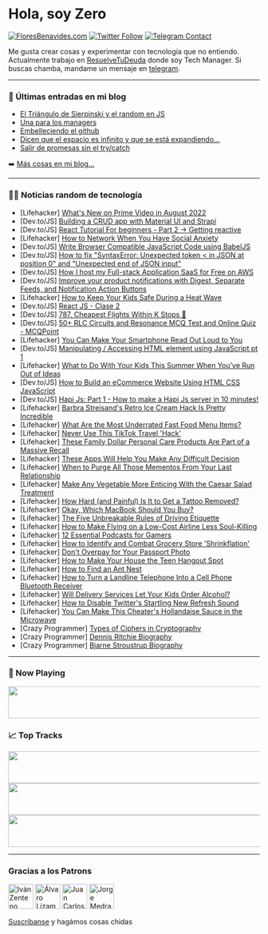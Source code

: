 # Hola, soy Zero

[![FloresBenavides.com](https://img.shields.io/website?down_message=oops&label=MiBlog&style=for-the-badge&up_message=online&url=https%3A%2F%2Ffloresbenavides.com)](https://floresbenavides.com) [![Twitter Follow](https://img.shields.io/twitter/follow/ZeroDragon?color=%231DA1F2&label=Follow&logo=twitter&logoColor=ffffff&style=for-the-badge)](https://twitter.com/zerodragon) [![Telegram Contact](https://img.shields.io/badge/escr%C3%ADbeme-ZeroDragon-%2326A5E4?style=for-the-badge&logo=telegram)](https://t.me/zerodragon)

Me gusta crear cosas y experimentar con tecnología que no entiendo.
Actualmente trabajo en [ResuelveTuDeuda](http://github.com/resuelve) donde soy Tech Manager.
Si buscas chamba, mandame un mensaje en [telegram](https://t.me/zerodragon).

---

### 📕 Últimas entradas en mi blog
<!-- BLOG-POST-LIST:START -->
- [El Triángulo de Sierpinski y el random en JS](https://floresbenavides.com/el-triangulo-de-sierpinski-y-el-random-en-js/)
- [Una para los managers](https://floresbenavides.com/una-para-los-managers/)
- [Embelleciendo el github](https://floresbenavides.com/embelleciendo-el-github/)
- [Dicen que el espacio es infinito y que se está expandiendo…](https://floresbenavides.com/dicen-que-el-espacio-es-infinito-y-que-se-esta-expandiendo/)
- [Salir de promesas sin el try/catch](https://floresbenavides.com/salir-de-promesas-sin-el-try-catch/)
<!-- BLOG-POST-LIST:END -->

➡️ [Más cosas en mi blog...](https://floresbenavides.com)

---

### 👨‍💻 Noticias random de tecnología
<!-- TECH-POSTS:START -->
- [Lifehacker] [What&#39;s New on Prime Video in August 2022](https://lifehacker.com/whats-new-on-prime-video-in-august-2022-1849337437)
- [Dev.to/JS] [Building a CRUD app with Material UI and Strapi](https://dev.to/pankod/building-a-crud-app-with-material-ui-and-strapi-5gcn)
- [Dev.to/JS] [React Tutorial For beginners - Part 2 -&gt; Getting reactive](https://dev.to/ishanpro/react-tutorial-for-beginners-part-2-getting-reactive-2m70)
- [Lifehacker] [How to Network When You Have Social Anxiety](https://lifehacker.com/how-to-network-when-you-have-social-anxiety-1849335852)
- [Dev.to/JS] [Write Browser Compatible JavaScript Code using BabelJS](https://dev.to/robinjangu/write-browser-compatible-javascript-code-using-babeljs-2on9)
- [Dev.to/JS] [How to fix &quot;SyntaxError: Unexpected token &lt; in JSON at position 0&quot; and &quot;Unexpected end of JSON input&quot;](https://dev.to/collegewap/how-to-fix-syntaxerror-unexpected-token-in-json-at-position-0-and-unexpected-end-of-json-input-3595)
- [Dev.to/JS] [How I host my Full-stack Application SaaS for Free on AWS](https://dev.to/ixartz/how-i-host-my-full-stack-application-saas-for-free-on-aws-41ij)
- [Dev.to/JS] [Improve your product notifications with Digest, Separate Feeds, and Notification Action Buttons](https://dev.to/novu/improve-your-product-notifications-with-digest-separate-feeds-and-feeds-action-buttons-1l6k)
- [Lifehacker] [How to Keep Your Kids Safe During a Heat Wave](https://lifehacker.com/how-to-keep-your-kids-safe-during-a-heat-wave-1849334729)
- [Dev.to/JS] [React JS - Clase 2](https://dev.to/joshuacba08/react-js-clase-2-50eh)
- [Dev.to/JS] [787. Cheapest Flights Within K Stops 🚀](https://dev.to/samuelhinchliffe/787-cheapest-flights-within-k-stops-3bp4)
- [Dev.to/JS] [50+ RLC Circuits and Resonance MCQ Test and Online Quiz - MCQPoint](https://dev.to/jack30832968/50-rlc-circuits-and-resonance-mcq-test-and-online-quiz-mcqpoint-hml)
- [Lifehacker] [You Can Make Your Smartphone Read Out Loud to You](https://lifehacker.com/you-can-make-your-smartphone-read-out-loud-to-you-1849333216)
- [Dev.to/JS] [Manipulating / Accessing HTML element using JavaScript pt 1](https://dev.to/victoriaigbobi65/manipulating-accessing-html-element-using-javascript-pt-1-3ong)
- [Lifehacker] [What to Do With Your Kids This Summer When You’ve Run Out of Ideas](https://lifehacker.com/what-to-do-with-your-kids-this-summer-when-you-ve-run-o-1849332390)
- [Dev.to/JS] [How to Build an eCommerce Website Using HTML CSS JavaScript](https://dev.to/codewithsadee/how-to-build-an-ecommerce-website-using-html-css-javascript-1h6d)
- [Dev.to/JS] [Hapi Js: Part 1 - How to make a Hapi Js server in 10 minutes!](https://dev.to/kachiic/hapi-js-part-1-how-to-make-a-hapi-js-server-in-10-minutes-12kc)
- [Lifehacker] [Barbra Streisand&#39;s Retro Ice Cream Hack Is Pretty Incredible](https://lifehacker.com/barbra-streisands-retro-ice-cream-hack-is-pretty-incred-1849335394)
- [Lifehacker] [What Are the Most Underrated Fast Food Menu Items?](https://lifehacker.com/what-are-the-most-underrated-fast-food-menu-items-1849332459)
- [Lifehacker] [Never Use This TikTok Travel &#39;Hack&#39;](https://lifehacker.com/never-use-this-tiktok-travel-hack-1849333796)
- [Lifehacker] [These Family Dollar Personal Care Products Are Part of a Massive Recall](https://lifehacker.com/these-family-dollar-personal-care-products-are-part-of-1849334059)
- [Lifehacker] [These Apps Will Help You Make Any Difficult Decision](https://lifehacker.com/these-apps-will-help-you-make-any-difficult-decision-1849334264)
- [Lifehacker] [When to Purge All Those Mementos From Your Last Relationship](https://lifehacker.com/when-to-purge-all-those-mementos-from-your-last-relatio-1849200671)
- [Lifehacker] [Make Any Vegetable More Enticing With the Caesar Salad Treatment](https://lifehacker.com/make-any-vegetable-more-enticing-with-the-caesar-salad-1849332871)
- [Lifehacker] [How Hard &lpar;and Painful&rpar; Is It to Get a Tattoo Removed?](https://lifehacker.com/how-hard-and-painful-is-it-to-get-a-tattoo-removed-1849333285)
- [Lifehacker] [Okay, Which MacBook Should You Buy?](https://lifehacker.com/okay-which-macbook-should-you-buy-1849330413)
- [Lifehacker] [The Five Unbreakable Rules of Driving Etiquette](https://lifehacker.com/the-five-unbreakable-rules-of-driving-etiquette-1849333282)
- [Lifehacker] [How to Make Flying on a Low-Cost Airline Less Soul-Killing](https://lifehacker.com/how-to-make-flying-on-a-low-cost-airline-less-soul-kill-1849331060)
- [Lifehacker] [12 Essential Podcasts for Gamers](https://lifehacker.com/12-of-the-best-video-game-podcasts-1849333059)
- [Lifehacker] [How to Identify and Combat Grocery Store &#39;Shrinkflation&#39;](https://lifehacker.com/how-to-identify-and-deal-with-grocery-store-shrinkflati-1849332746)
- [Lifehacker] [Don&#39;t Overpay for Your Passport Photo](https://lifehacker.com/dont-overpay-for-your-passport-photo-1849332419)
- [Lifehacker] [How to Make Your House the Teen Hangout Spot](https://lifehacker.com/how-to-make-your-house-the-teen-hangout-spot-1849326989)
- [Lifehacker] [How to Find an Ant Nest](https://lifehacker.com/how-to-find-an-ant-nest-1849331778)
- [Lifehacker] [How to Turn a Landline Telephone Into a Cell Phone Bluetooth Receiver](https://lifehacker.com/how-to-turn-a-landline-telephone-into-a-cell-phone-blue-1849329883)
- [Lifehacker] [Will Delivery Services Let Your Kids Order Alcohol?](https://lifehacker.com/will-delivery-services-let-your-kids-order-alcohol-1849328630)
- [Lifehacker] [How to Disable Twitter&#39;s Startling New Refresh Sound](https://lifehacker.com/how-to-disable-twitters-startling-new-refresh-sound-1849327818)
- [Lifehacker] [You Can Make This Cheater&#39;s Hollandaise Sauce in the Microwave](https://lifehacker.com/you-can-make-this-cheaters-hollandaise-sauce-in-the-mic-1849328593)
- [Crazy Programmer] [Types of Ciphers in Cryptography](https://www.thecrazyprogrammer.com/2022/07/types-of-ciphers-in-cryptography.html)
- [Crazy Programmer] [Dennis Ritchie Biography](https://www.thecrazyprogrammer.com/2022/07/dennis-ritchie-biography.html)
- [Crazy Programmer] [Bjarne Stroustrup Biography](https://www.thecrazyprogrammer.com/2022/07/bjarne-stroustrup-biography.html)<!-- TECH-POSTS:END -->

---

### 🎵 Now Playing
<a href="https://spotify-now-playing-dun.vercel.app/now-playing?open"><img src="https://spotify-now-playing-dun.vercel.app/now-playing" width="540" height="64"></a>

### 📈 Top Tracks
<a href="https://spotify-now-playing-dun.vercel.app/top-tracks?i=1&open"><img src="https://spotify-now-playing-dun.vercel.app/top-tracks?i=1" width="540" height="64"></a>
<a href="https://spotify-now-playing-dun.vercel.app/top-tracks?i=2&open"><img src="https://spotify-now-playing-dun.vercel.app/top-tracks?i=2" width="540" height="64"></a>
<a href="https://spotify-now-playing-dun.vercel.app/top-tracks?i=3&open"><img src="https://spotify-now-playing-dun.vercel.app/top-tracks?i=3" width="540" height="64"></a>

---

### Gracias a los Patrons
[<img src="https://avatars.githubusercontent.com/u/243380?v=4" alt="Iván Zenteno" width="50px">](https://github.com/k001) [<img src="https://avatars.githubusercontent.com/u/19955639?v=4" alt="Álvaro Lizama" width="50px">](https://github.com/alvarolizama) [<img src="https://avatars.githubusercontent.com/u/2718753?v=4" alt="Juan Carlos Ruiz" width="50px">](https://github.com/JuanCrg90) [<img src="https://avatars.githubusercontent.com/u/37025?v=4" alt="Jorge Medrano" width="50px">](https://github.com/h1pp1e) 

[Suscríbanse](https://www.patreon.com/zerodragon) y hagámos cosas chidas

